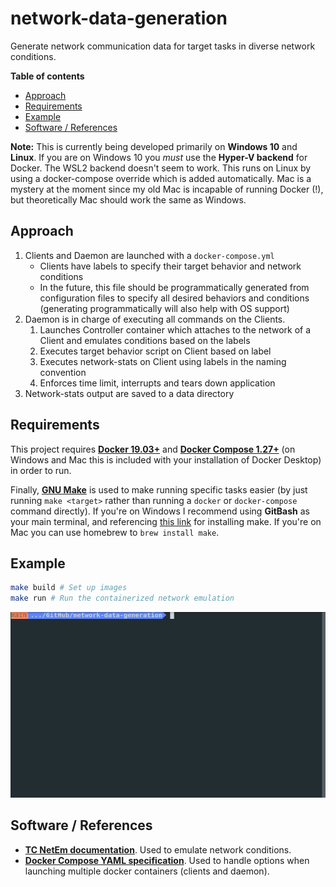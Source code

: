 # network-data-generation

Generate network communication data for target tasks in diverse network conditions.

**Table of contents**
- [Approach](#approach)
- [Requirements](#requirements)
- [Example](#example)
- [Software / References](#software--references)

**Note:** This is currently being developed primarily on **Windows 10** and **Linux**. If you are on Windows 10 you *must* use the **Hyper-V backend** for Docker. The WSL2 backend doesn't seem to work. This runs on Linux by using a docker-compose override which is added automatically. Mac is a mystery at the moment since my old Mac is incapable of running Docker (!), but theoretically Mac should work the same as Windows.

## Approach

1. Clients and Daemon are launched with a `docker-compose.yml`
   - Clients have labels to specify their target behavior and network conditions
   - In the future, this file should be programmatically generated from configuration files to specify all desired behaviors and conditions (generating programmatically will also help with OS support)
2. Daemon is in charge of executing all commands on the Clients.
   1. Launches Controller container which attaches to the network of a Client and emulates conditions based on the labels
   2. Executes target behavior script on Client based on label
   3. Executes network-stats on Client using labels in the naming convention
   4. Enforces time limit, interrupts and tears down application
3. Network-stats output are saved to a data directory

## Requirements

This project requires [**Docker 19.03+**](https://docs.docker.com/get-docker/) and [**Docker Compose 1.27+**](https://docs.docker.com/compose/install/) (on Windows and Mac this is included with your installation of Docker Desktop) in order to run.

Finally, [**GNU Make**](https://www.gnu.org/software/make/) is used to make running specific tasks easier (by just running `make <target>` rather than running a `docker` or `docker-compose` command directly). If you're on Windows I recommend using **GitBash** as your main terminal, and referencing [this link](https://stackoverflow.com/questions/32127524/how-to-install-and-use-make-in-windows) for installing make. If you're on Mac you can use homebrew to `brew install make`.

## Example

```bash
make build # Set up images
make run # Run the containerized network emulation
```

![](docs/media/demo.gif)

## Software / References

- [netem]: https://wiki.linuxfoundation.org/networking/netem
  [**TC NetEm documentation**][netem]. Used to emulate network conditions.
- [compose]: https://github.com/compose-spec/compose-spec/blob/master/spec.md
  [**Docker Compose YAML specification**][compose]. Used to handle options when launching multiple docker containers (clients and daemon).
